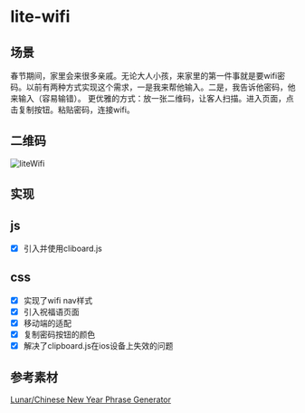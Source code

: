 # lite-wifi
## 场景
春节期间，家里会来很多亲戚。无论大人小孩，来家里的第一件事就是要wifi密码。以前有两种方式实现这个需求，一是我来帮他输入。二是，我告诉他密码，他来输入（容易输错）。
更优雅的方式：放一张二维码，让客人扫描。进入页面，点击复制按钮。粘贴密码，连接wifi。
## 二维码
![liteWifi](http://shuaiwei.wisecover.org/liteWifi1.png)
## 实现
## js
- [x] 引入并使用cliboard.js
## css
- [x] 实现了wifi nav样式
- [x] 引入祝福语页面
- [x] 移动端的适配
- [x] 复制密码按钮的颜色
- [x] 解决了clipboard.js在ios设备上失效的问题
## 参考素材
[Lunar/Chinese New Year Phrase Generator](https://codepen.io/kimaro/pen/BjqYeo)

